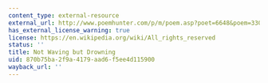 ```yaml
---
content_type: external-resource
external_url: http://www.poemhunter.com/p/m/poem.asp?poet=6648&poem=33061
has_external_license_warning: true
license: https://en.wikipedia.org/wiki/All_rights_reserved
status: ''
title: Not Waving but Drowning
uid: 870b75ba-2f9a-4179-aad6-f5ee4d115900
wayback_url: ''
---
```

